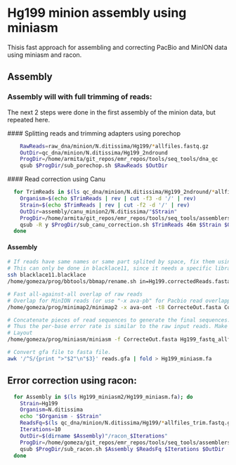 # Hg199 minion assembly using miniasm

Thisis fast approach for assembling and correcting PacBio and MinION data using miniasm and racon.

## Assembly

### Assembly will with full trimming of reads:

The next 2 steps were done in the first assembly of the minion data, but repeated here.

#### Splitting reads and trimming adapters using porechop

```bash
    RawReads=raw_dna/minion/N.ditissima/Hg199/*allfiles.fastq.gz
    OutDir=qc_dna/minion/N.ditissima/Hg199_2ndround
    ProgDir=/home/armita/git_repos/emr_repos/tools/seq_tools/dna_qc
    qsub $ProgDir/sub_porechop.sh $RawReads $OutDir
```

#### Read correction using Canu

```bash
  for TrimReads in $(ls qc_dna/minion/N.ditissima/Hg199_2ndround/*allfiles_trim.fastq.gz); do
    Organism=$(echo $TrimReads | rev | cut -f3 -d '/' | rev)
    Strain=$(echo $TrimReads | rev | cut -f2 -d '/' | rev)
    OutDir=assembly/canu_minion2/N.ditissima/"$Strain"
    ProgDir=/home/armita/git_repos/emr_repos/tools/seq_tools/assemblers/canu
    qsub -R y $ProgDir/sub_canu_correction.sh $TrimReads 46m $Strain $OutDir
  done
```

#### Assembly

```bash
# If reads have same names or same part splited by space, fix them using rename.sh from bbtools.
# This can only be done in blacklace11, since it needs a specific library for blasr.
ssh blacklace11.blacklace
/home/gomeza/prog/bbtools/bbmap/rename.sh in=Hg199.correctedReads.fasta.gz out=CorrecteOut.fasta prefix=Hg199

# Fast all-against-all overlap of raw reads
# Overlap for MinION reads (or use "-x ava-pb" for Pacbio read overlapping)
/home/gomeza/prog/minimap2/minimap2 -x ava-ont -t8 CorrecteOut.fasta CorrecteOut.fasta | gzip -1 > Hg199_fastq_allfiles.paf.gz

# Concatenate pieces of read sequences to generate the final sequences.
# Thus the per-base error rate is similar to the raw input reads. Make sure you correct your reads.
# Layout
/home/gomeza/prog/miniasm/miniasm -f CorrecteOut.fasta Hg199_fastq_allfiles.paf.gz > reads.gfa

# Convert gfa file to fasta file.
awk '/^S/{print ">"$2"\n"$3}' reads.gfa | fold > Hg199_miniasm.fa
```

## Error correction using racon:

```bash
  for Assembly in $(ls Hg199_miniasm2/Hg199_miniasm.fa); do
    Strain=Hg199
    Organism=N.ditissima
    echo "$Organism - $Strain"
    ReadsFq=$(ls qc_dna/minion/N.ditissima/Hg199/*allfiles_trim.fastq.gz)
    Iterations=10
    OutDir=$(dirname $Assembly)"/racon_$Iterations"
    ProgDir=/home/gomeza/git_repos/emr_repos/tools/seq_tools/assemblers/racon
    qsub $ProgDir/sub_racon.sh $Assembly $ReadsFq $Iterations $OutDir
  done
```
